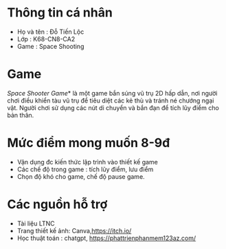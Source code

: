 # Thông tin cá nhân
- Họ và tên : Đỗ Tiến Lộc
- Lớp : K68-CN8-CA2 
- Game : Space Shooting
# Game
*Space Shooter Game** là một game bắn súng vũ trụ 2D hấp dẫn, nơi người chơi điều khiển tàu vũ trụ để tiêu diệt các kẻ thù và tránh né chướng ngại vật. Người chơi sử dụng các nút di chuyển và bắn đạn để tích lũy điểm cho bản thân. 
# Mức điểm mong muốn 8-9đ
 - Vận dụng đc kiến thức lập trình vào thiết kế game
 - Các chế độ trong game : tích lũy điểm, lưu điểm
 - Chọn độ khó cho game, chế độ pause game.
# Các nguồn hỗ trợ
- Tài liệu LTNC
- Trang thiết kế ảnh: Canva,https://itch.io/
- Học thuật toán : chatgpt, https://phattrienphanmem123az.com/

 
